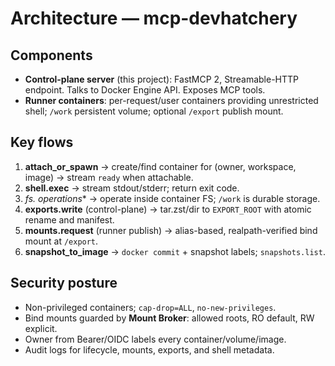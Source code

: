 # Architecture — mcp-devhatchery

## Components
- **Control-plane server** (this project): FastMCP 2, Streamable-HTTP endpoint. Talks to Docker Engine API. Exposes MCP tools.
- **Runner containers**: per-request/user containers providing unrestricted shell; `/work` persistent volume; optional `/export` publish mount.

## Key flows
1. **attach_or_spawn** → create/find container for (owner, workspace, image) → stream `ready` when attachable.
2. **shell.exec** → stream stdout/stderr; return exit code.
3. **fs.* operations** → operate inside container FS; `/work` is durable storage.
4. **exports.write** (control-plane) → tar.zst/dir to `EXPORT_ROOT` with atomic rename and manifest.
5. **mounts.request** (runner publish) → alias-based, realpath-verified bind mount at `/export`.
6. **snapshot_to_image** → `docker commit` + snapshot labels; `snapshots.list`.

## Security posture
- Non-privileged containers; `cap-drop=ALL`, `no-new-privileges`.
- Bind mounts guarded by **Mount Broker**: allowed roots, RO default, RW explicit.
- Owner from Bearer/OIDC labels every container/volume/image.
- Audit logs for lifecycle, mounts, exports, and shell metadata.
